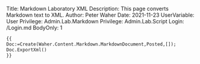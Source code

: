 Title: Markdown Laboratory XML
Description: This page converts Markdown text to XML.
Author: Peter Waher
Date: 2021-11-23
UserVariable: User
Privilege: Admin.Lab.Markdown
Privilege: Admin.Lab.Script
Login: /Login.md
BodyOnly: 1

```xml
{{
Doc:=Create(Waher.Content.Markdown.MarkdownDocument,Posted,[]);
Doc.ExportXml()
}}
```